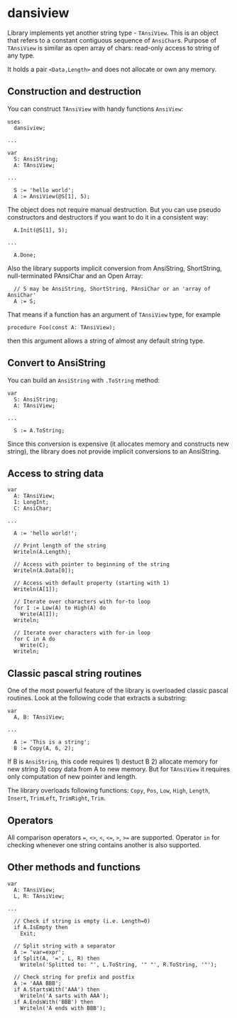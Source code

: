 # dansiview

Library implements yet another string type - `TAnsiView`. This is an object that refers to a constant contiguous sequence of `AnsiChar`s. Purpose of `TAnsiView` is similar as open array of chars: read-only access to string of any type.

It holds a pair `<Data,Length>` and does not allocate or own any memory.

## Construction and destruction

You can construct `TAnsiView` with handy functions `AnsiView`:

```
uses
  dansiview;

...

var
  S: AnsiString;
  A: TAnsiView;

...

  S := 'hello world';
  A := AnsiView(@S[1], 5);
```

The object does not require manual destruction. But you can use pseudo constructors and destructors if you want to do it in a consistent way:

```
  A.Init(@S[1], 5);

...

  A.Done;
```

Also the library supports implicit conversion from AnsiString, ShortString, null-terminated PAnsiChar and an Open Array:

```
  // S may be AnsiString, ShortString, PAnsiChar or an 'array of AnsiChar'
  A := S;
```

That means if a function has an argument of `TAnsiView` type, for example

```
procedure Foo(const A: TAnsiView);
```

then this argument allows a string of almost any default string type.

## Convert to AnsiString

You can build an `AnsiString` with `.ToString` method:

```
var
  S: AnsiString;
  A: TAnsiView;

...

  S := A.ToString;
```

Since this conversion is expensive (it allocates memory and constructs new string), the library does not provide implicit conversions to an AnsiString.

## Access to string data

```
var
  A: TAnsiView;
  I: LongInt;
  C: AnsiChar;

...

  A := 'hello world!';

  // Print length of the string
  Writeln(A.Length);

  // Access with pointer to beginning of the string
  Writeln(A.Data[0]);

  // Access with default property (starting with 1)
  Writeln(A[1]);

  // Iterate over characters with for-to loop
  for I := Low(A) to High(A) do
    Write(A[I]);
  Writeln;

  // Iterate over characters with for-in loop
  for C in A do
    Write(C);
  Writeln;
```

## Classic pascal string routines

One of the most powerful feature of the library is overloaded classic pascal routines. Look at the following code that extracts a substring:

```
var
  A, B: TAnsiView;

...

  A := 'This is a string';
  B := Copy(A, 6, 2);
```

If B is `AnsiString`, this code requires 1) destuct B 2) allocate memory for new string 3) copy data from A to new memory. But for `TAnsiView` it requires only computation of new pointer and length.

The library overloads following functions: `Copy`, `Pos`, `Low`, `High`, `Length`, `Insert`, `TrimLeft`, `TrimRight`, `Trim`.

## Operators

All comparison operators `=`, `<>`, `<`, `<=`, `>`, `>=` are supported. Operator `in` for checking whenever one string contains another is also supported.

## Other methods and functions

```
var
  A: TAnsiView;
  L, R: TAnsiView;

...

  // Check if string is empty (i.e. Length=0)
  if A.IsEmpty then
    Exit;

  // Split string with a separator
  A := 'var=expr';
  if Split(A, '=', L, R) then
    Writeln('Splitted to: "', L.ToString, '" "', R.ToString, '"');

  // Check string for prefix and postfix
  A := 'AAA BBB';
  if A.StartsWith('AAA') then
    Writeln('A sarts with AAA');
  if A.EndsWith('BBB') then
    Writeln('A ends with BBB');
```
